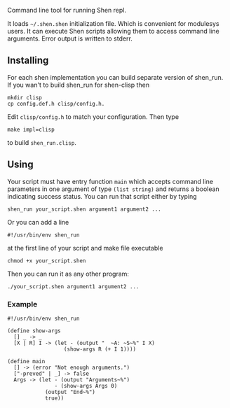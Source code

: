 Command line tool for running Shen repl.

  It loads `~/.shen.shen` initialization file. Which is convenient for
modulesys users. It can execute Shen scripts allowing them to access command
line arguments. Error output is written to stderr.

## Installing

  For each shen implementation you can build separate version of shen_run.
If you wan't to build shen_run for shen-clisp then

    mkdir clisp
    cp config.def.h clisp/config.h.
    
Edit `clisp/config.h` to match your configuration. Then type

    make impl=clisp

to build `shen_run.clisp`.

## Using

  Your script must have entry function `main` which accepts command line
parameters in one argument of type `(list string)` and returns a boolean
indicating success status. You can run that script either by typing

    shen_run your_script.shen argument1 argument2 ...

Or you can add a line 

    #!/usr/bin/env shen_run

at the first line of your script and make file executable

    chmod +x your_script.shen

Then you can run it as any other program:

    ./your_script.shen argument1 argument2 ...

### Example

    #!/usr/bin/env shen_run

    (define show-args
      [] _ -> _
      [X | R] I -> (let - (output "  ~A: ~S~%" I X)
                      (show-args R (+ I 1))))
    
    (define main
      [] -> (error "Not enough arguments.")
      ["-preved" | _] -> false
      Args -> (let - (output "Arguments~%")
                   - (show-args Args 0)
                (output "End~%")
                true))
